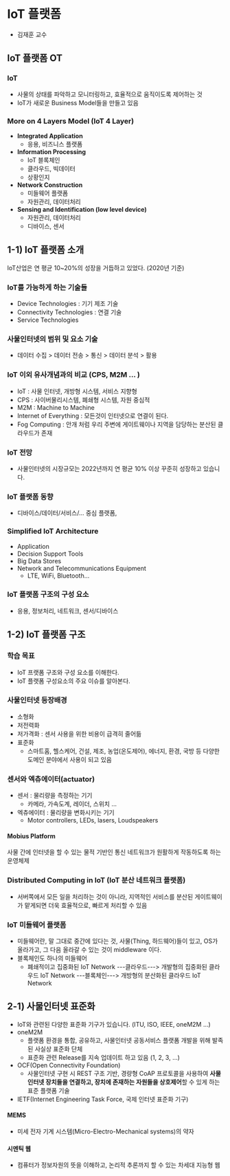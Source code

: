 

# IoT 플랫폼

- 김재훈 교수

## IoT 플랫폼 OT

### IoT 

- 사물의 상태를 파악하고 모니터링하고, 효율적으로 움직이도록 제어하는 것
- IoT가 새로운 Business Model들을 만들고 있음

### More on 4 Layers Model (IoT 4 Layer)

- **Integrated Application**
  - 응용, 비즈니스 플랫폼
- **Information Processing**
  - IoT 블록체인
  - 클라우드, 빅데이터
  - 상황인지
- **Network Construction**
  - 미들웨어 플랫폼
  - 자원관리, 데이터처리
- **Sensing and Identification (low level device)**
  - 자원관리, 데이터처리
  - 디바이스, 센서



## 1-1) IoT 플랫폼 소개

IoT산업은 연 평균 10~20%의 성장을 거듭하고 있었다. (2020년 기준)

### IoT를 가능하게 하는 기술들

- Device Technologies : 기기 제조 기술
- Connectivity Technologies : 연결 기술
- Service Technologies

### 사물인터넷의 범위 및 요소 기술

- 데이터 수집 > 데이터 전송 > 통신 > 데이터 분석 > 활용

### IoT 이외 유사개념과의 비교 (CPS, M2M ... )

- IoT : 사물 인터넷, 개방형 시스템, 서비스 지향형
- CPS : 사이버물리시스템, 폐쇄형 시스템, 자원 중심적
- M2M : Machine to Machine
- Internet of Everything : 모든것이 인터넷으로 연결이 된다.
- Fog Computing : 안개 처럼 우리 주변에 게이트웨이나 지역을 담당하는 분산된 클라우드가 존재



### IoT 전망

- 사물인터넷의 시장규모는 2022년까지 연 평균 10% 이상 꾸준히 성장하고 있습니다.



### IoT 플랫폼 동향

- 디바이스/데이터/서비스/... 중심 플랫폼,



### Simplified IoT Architecture

- Application
- Decision Support Tools
- Big Data Stores
- Network and Telecommunications Equipment
  - LTE, WiFi, Bluetooth...

### IoT 플랫폼 구조의 구성 요소

- 응용, 정보처리, 네트워크, 센서/디바이스



## 1-2) IoT 플랫폼 구조

### 학습 목표

- IoT 프랫폼 구조와 구성 요소를 이해한다. 
- IoT 플랫폼 구성요소의 주요 이슈를 알아본다.



### 사물인터넷 등장배경

- 소형화
- 저전력화
- 저가격화 : 센서 사용을 위한 비용이 급격히 줄어듦
- 표준화
  - 스마트홈, 헬스케어, 건설, 제조, 농업(온도제어), 에너지, 환경, 국방 등 다양한 도메인 분야에서 사용이 되고 있음



### 센서와 엑츄에이터(actuator)

- 센서 : 물리량을 측정하는 기기
  - 카메라, 가속도계, 레이더, 스위치 ...
- 엑츄에이터 : 물리량을 변화시키는 기기
  - Motor controllers, LEDs, lasers, Loudspeakers

#### Mobius Platform

사물 간에 인터넷을 할 수 있는 물적 기반인 통신 네트워크가 원활하게 작동하도록 하는 운영체제



### Distributed Computing in IoT (IoT 분산 네트워크 플랫폼)

- 서버쪽에서 모든 일을 처리하는 것이 아니라, 지역적인 서비스를 분산된 게이트웨이가 맡게되면 더욱 효율적으로, 빠르게 처리할 수 있음



### IoT 미들웨어 플랫폼

- 미들웨어란, 말 그대로 중간에 있다는 것, 사물(Thing, 하드웨어)들이 있고, OS가 올라가고, 그 다음 올라갈 수 있는 것이 middleware 이다.
- 블록체인도 하나의 미들웨어
  - 폐쇄적이고 집중화된 IoT Network ---클라우드---> 개발형의 집중화된 클라우드 IoT Network ---블록체인---> 개방형의 분산화된 클라우드 IoT Network





## 2-1) 사물인터넷 표준화

- IoT와 관련된 다양한 표준화 기구가 있습니다. (ITU, ISO, IEEE, oneM2M ...)
- oneM2M
  - 플랫폼 환경을 통합, 공유하고, 사물인터넷 공동서비스 플랫폼 개발을 위해 발족 된 사실상 표준화 단체
  - 표준화 관련 Release를 지속 업데이트 하고 있음 (1, 2, 3, ...)
- OCF(Open Connectivity Foundation)
  - 사물인터넷 구현 시 REST 구조 기반, 경량형 CoAP 프로토콜을 사용하여 **사물인터넷 장치들을 연결하고, 장치에 존재하는 자원들을 상호제어**할 수 있게 하는 표준 플랫폼 기술
- IETF(Internet Engineering Task Force, 국제 인터넷 표준화 기구)

#### MEMS

- 미세 전자 기계 시스템(Micro-Electro-Mechanical systems)의 약자

#### 시멘틱 웹

- 컴퓨터가 정보자원의 뜻을 이해하고, 논리적 추론까지 할 수 있는 차세대 지능형 웹

